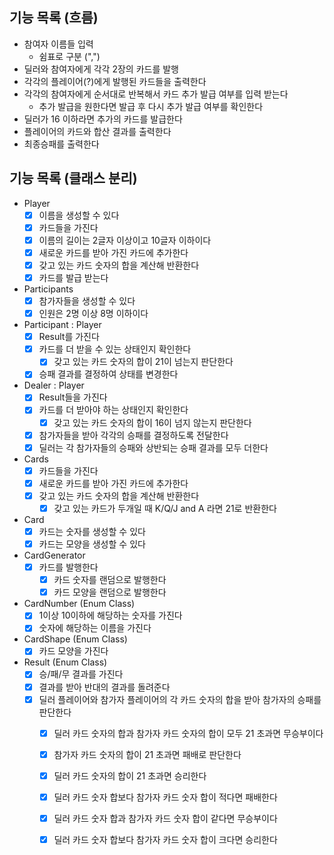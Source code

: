 ## 기능 목록 (흐름)

- 참여자 이름들 입력
    - 쉼표로 구분 (",")
- 딜러와 참여자에게 각각 2장의 카드를 발행
- 각각의 플레이어(?)에게 발행된 카드들을 출력한다
- 각각의 참여자에게 순서대로 반복해서 카드 추가 발급 여부를 입력 받는다
    - 추가 발급을 원한다면 발급 후 다시 추가 발급 여부를 확인한다
- 딜러가 16 이하라면 추가의 카드를 발급한다
- 플레이어의 카드와 합산 결과를 출력한다
- 최종승패를 출력한다

## 기능 목록 (클래스 분리)

- Player
    - [x] 이름을 생성할 수 있다
    - [x] 카드들을 가진다
    - [x] 이름의 길이는 2글자 이상이고 10글자 이하이다
    - [x] 새로운 카드를 받아 가진 카드에 추가한다
    - [x] 갖고 있는 카드 숫자의 합을 계산해 반환한다
    - [x] 카드를 발급 받는다
- Participants
    - [x] 참가자들을 생성할 수 있다
    - [x] 인원은 2명 이상 8명 이하이다
- Participant : Player
    - [x] Result를 가진다
    - [x] 카드를 더 받을 수 있는 상태인지 확인한다
        - [x] 갖고 있는 카드 숫자의 합이 21이 넘는지 판단한다
    - [x] 승패 결과를 결정하여 상태를 변경한다
- Dealer : Player
    - [x] Result들을 가진다
    - [x] 카드를 더 받아야 하는 상태인지 확인한다
        - [x] 갖고 있는 카드 숫자의 합이 16이 넘지 않는지 판단한다
    - [x] 참가자들을 받아 각각의 승패를 결정하도록 전달한다
    - [x] 딜러는 각 참가자들의 승패와 상반되는 승패 결과를 모두 더한다
- Cards
    - [x] 카드들을 가진다
    - [x] 새로운 카드를 받아 가진 카드에 추가한다
    - [x] 갖고 있는 카드 숫자의 합을 계산해 반환한다
      - [x] 갖고 있는 카드가 두개일 때 K/Q/J and A 라면 21로 반환한다
- Card
    - [x] 카드는 숫자를 생성할 수 있다
    - [x] 카드는 모양을 생성할 수 있다
- CardGenerator
    - [x] 카드를 발행한다
        - [x] 카드 숫자를 랜덤으로 발행한다
        - [x] 카드 모양을 랜덤으로 발행한다
- CardNumber (Enum Class)
    - [x] 1이상 10이하에 해당하는 숫자를 가진다
    - [x] 숫자에 해당하는 이름을 가진다
- CardShape (Enum Class)
    - [x] 카드 모양을 가진다
- Result (Enum Class)
    - [x] 승/패/무 결과를 가진다
    - [x] 결과를 받아 반대의 결과를 돌려준다
    - [x] 딜러 플레이어와 참가자 플레이어의 각 카드 숫자의 합을 받아 참가자의 승패를 판단한다
        - [x] 딜러 카드 숫자의 합과 참가자 카드 숫자의 합이 모두 21 초과면 무승부이다
        - [x] 참가자 카드 숫자의 합이 21 초과면 패배로 판단한다
        - [x] 딜러 카드 숫자의 합이 21 초과면 승리한다
        - [x] 딜러 카드 숫자 합보다 참가자 카드 숫자 합이 적다면 패배한다
        - [x] 딜러 카드 숫자 합과 참가자 카드 숫자 합이 같다면 무승부이다
        - [x] 딜러 카드 숫자 합보다 참가자 카드 숫자 합이 크다면 승리한다
  